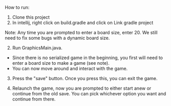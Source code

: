 How to run:

1. Clone this project
2. In intellij, right click on build.gradle and click on Link gradle project

Note: Any time you are prompted to enter a board size, enter 20. We still need to fix some bugs with a dynamic board size. 


2. Run GraphicsMain.java. 



  - Since there is no serialized game in the beginning, you first will need to enter a board size to make a game (see note).
  - You can now move around and interact with the game. 




3. Press the "save" button. Once you press this, you can exit the game. 




4. Relaunch the game, now you are prompted to either start anew or continue from the old save. You can pick whichever option you want and continue from there.
